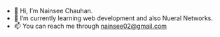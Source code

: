 - 👋 Hi, I’m Nainsee Chauhan.
- 🌱 I’m currently learning web development and also Nueral Networks.
- 📫 You can reach me through nainsee02@gmail.com

<!---
Nainsee Chauhan/Nainsee Chauhan is a ✨ special ✨ repository because its `README.md` (this file) appears on your GitHub profile.
You can click the Preview link to take a look at your changes.
--->
